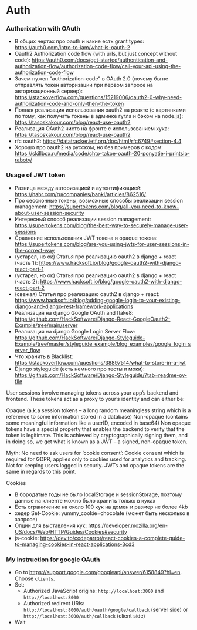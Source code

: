 # Auth

### Authorixation with OAuth

- В общих чертах про oauth и какие есть grant types: <https://auth0.com/intro-to-iam/what-is-oauth-2>
- Oauth2 Authorization code flow (with urls, but just concept without code): <https://auth0.com/docs/get-started/authentication-and-authorization-flow/authorization-code-flow/call-your-api-using-the-authorization-code-flow>
- Зачем нужен "authorization-code" в OAuth 2.0 (почему бы не отправлять токен авторизации при первом запросе на авторизационный сервер): <https://stackoverflow.com/questions/15219006/oauth2-0-why-need-authorization-code-and-only-then-the-token>
- Полная реализация использования oauth2 на реакте (с картинками по тому, как получать токены в админке гугла и бэком на node.js): <https://tasoskakour.com/blog/react-use-oauth2>
- Реализация OAuth2 чисто на фронте с использованием хука: <https://tasoskakour.com/blog/react-use-oauth2>
- rfc oauth2: <https://datatracker.ietf.org/doc/html/rfc6749#section-4.4>
- Хорошо про oauth2 на русском, но без примеров с кодом: <https://skillbox.ru/media/code/chto-takoe-oauth-20-ponyatie-i-printsip-raboty/>


### Usage of JWT token

- Разница между авторизацией и аутентификацией: <https://habr.com/ru/companies/banki/articles/862516/>
- Про сессионные токены, возможные способы реализации session management: <https://supertokens.com/blog/all-you-need-to-know-about-user-session-security>
- Интересный способ реализации session management: <https://supertokens.com/blog/the-best-way-to-securely-manage-user-sessions>
- Сравнение использования JWT токена и opaque токена: <https://supertokens.com/blog/are-you-using-jwts-for-user-sessions-in-the-correct-way>
- (устарел, но ок) Статья про реализацию oauth2 в django + react (часть 1): <https://www.hacksoft.io/blog/google-oauth2-with-django-react-part-1>
- (устарел, но ок) Статья про реализацию oauth2 в django + react (часть 2): <https://www.hacksoft.io/blog/google-oauth2-with-django-react-part-2>
- (свежая) Статья про реализацию oauth2 в django + react: <https://www.hacksoft.io/blog/adding-google-login-to-your-existing-django-and-django-rest-framework-applications>
- Реализация на django Google OAuth and flake8: https://github.com/HackSoftware/Django-React-GoogleOauth2-Example/tree/main/server
- Реализация на django Google Login Server Flow: https://github.com/HackSoftware/Django-Styleguide-Example/tree/master/styleguide_example/blog_examples/google_login_server_flow
- Что хранить в Blacklist: https://stackoverflow.com/questions/38897514/what-to-store-in-a-jwt
- Django styleguide (есть немного про тесты и моки): https://github.com/HackSoftware/Django-Styleguide/?tab=readme-ov-file

User sessions involve managing tokens across your app’s backend and frontend. These tokens act as a proxy to your’s identity and can either be:

Opaque (a.k.a session tokens – a long random meaningless string which is a reference to some information stored in a database)
Non-opaque (contains some meaningful information like a userID, encoded in base64)
Non opaque tokens have a special property that enables the backend to verify that the token is legitimate. This is achieved by cryptographically signing them, and in doing so, we get what is known as a JWT – a signed, non-opaque token.

Myth: No need to ask users for ‘cookie consent’: Cookie consent which is required for GDPR, applies only to cookies used for analytics and tracking. Not for keeping users logged in securly. JWTs and opaque tokens are the same in regards to this point.

Cookies

- В бородатые годы не было localStorage и sessionStorage, поэтому данные на клиенте можно было хранить только в куках
- Есть ограничение на около 100 кук на домен и размер не более 4kb
- хедер Set-Cookie: yummy_cookie=chocolate (может быть несколько в запросе)
- Опции для выставления кук: https://developer.mozilla.org/en-US/docs/Web/HTTP/Guides/Cookies#security
- js-cookie: https://dev.to/codeparrot/react-cookies-a-complete-guide-to-managing-cookies-in-react-applications-3cd3


### My instruction for google OAuth

- Go to <https://support.google.com/googleapi/answer/6158849?hl=en>. Choose `clients`.
- Set:
  - Authorized JavaScript origins: `http://localhost:3000` and `http://localhost:8000`
  - Authorized redirect URIs: `http://localhost:8000/auth/oauth/google/callback` (server side) or `http://localhost:3000/auth/callback` (client side)
- Wait

